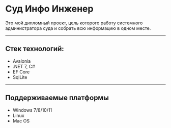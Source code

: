 # Суд Инфо Инженер 
 Это мой дипломный проект, цель которого работу системного администратора суда и собрать всю информацию в одном месте.
***
## Стек технологий:
* Avalonia
* .NET 7, C#
* EF Core
* SqlLite
***
## Поддерживаемые платформы
* Windows 7/8/10/11
* Linux
* Mac OS
